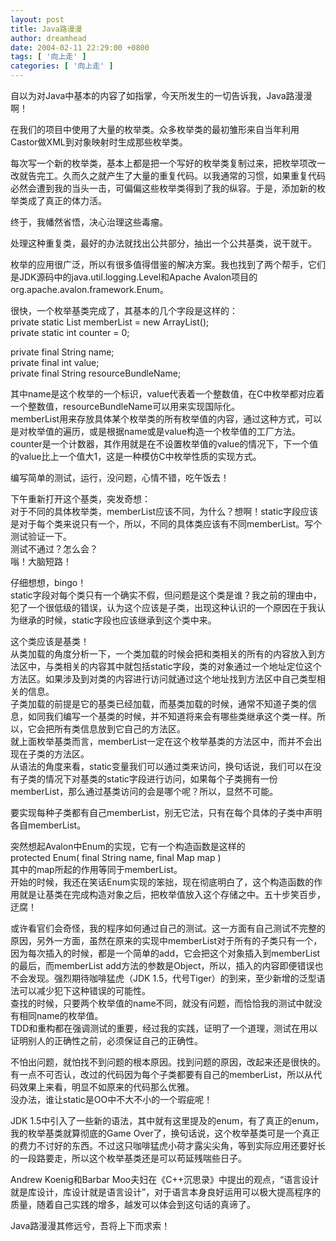 ```yaml
---
layout: post
title: Java路漫漫
author: dreamhead
date: 2004-02-11 22:29:00 +0800
tags: [ '向上走' ]
categories: [ '向上走' ]
---
```


自以为对Java中基本的内容了如指掌，今天所发生的一切告诉我，Java路漫漫啊！

在我们的项目中使用了大量的枚举类。众多枚举类的最初雏形来自当年利用Castor做XML到对象映射时生成那些枚举类。

每次写一个新的枚举类，基本上都是把一个写好的枚举类复制过来，把枚举项改一改就告完工。久而久之就产生了大量的重复代码。以我通常的习惯，如果重复代码必然会遭到我的当头一击，可偏偏这些枚举类得到了我的纵容。于是，添加新的枚举类成了真正的体力活。

终于，我幡然省悟，决心治理这些毒瘤。

处理这种重复类，最好的办法就找出公共部分，抽出一个公共基类，说干就干。

枚举的应用很广泛，所以有很多值得借鉴的解决方案。我也找到了两个帮手，它们是JDK源码中的java.util.logging.Level和Apache Avalon项目的org.apache.avalon.framework.Enum。

很快，一个枚举基类完成了，其基本的几个字段是这样的：  
private static List memberList = new ArrayList();  
private static int counter = 0;

private final String name;  
private final int value;  
private final String resourceBundleName;

其中name是这个枚举的一个标识，value代表着一个整数值，在C中枚举都对应着一个整数值，resourceBundleName可以用来实现国际化。  
memberList用来存放具体某个枚举类的所有枚举值的内容，通过这种方式，可以是对枚举值的遍历，或是根据name或是value构造一个枚举值的工厂方法。counter是一个计数器，其作用就是在不设置枚举值的value的情况下，下一个值的value比上一个值大1，这是一种模仿C中枚举性质的实现方式。

编写简单的测试，运行，没问题，心情不错，吃午饭去！

下午重新打开这个基类，突发奇想：  
对于不同的具体枚举类，memberList应该不同，为什么？想啊！static字段应该是对于每个类来说只有一个，所以，不同的具体类应该有不同memberList。写个测试验证一下。  
测试不通过？怎么会？  
嗡！大脑短路！

仔细想想，bingo！  
static字段对每个类只有一个确实不假，但问题是这个类是谁？我之前的理由中，犯了一个很低级的错误，认为这个应该是子类，出现这种认识的一个原因在于我认为继承的时候，static字段也应该继承到这个类中来。

这个类应该是基类！  
从类加载的角度分析一下，一个类加载的时候会把和类相关的所有的内容放入到方法区中，与类相关的内容其中就包括static字段，类的对象通过一个地址定位这个方法区。如果涉及到对类的内容进行访问就通过这个地址找到方法区中自己类型相关的信息。  
子类加载的前提是它的基类已经加载，而基类加载的时候，通常不知道子类的信息，如同我们编写一个基类的时候，并不知道将来会有哪些类继承这个类一样。所以，它会把所有类信息放到它自己的方法区。  
就上面枚举基类而言，memberList一定在这个枚举基类的方法区中，而并不会出现在子类的方法区。  
从语法的角度来看，static变量我们可以通过类来访问，换句话说，我们可以在没有子类的情况下对基类的static字段进行访问，如果每个子类拥有一份memberList，那么通过基类访问的会是哪个呢？所以，显然不可能。

要实现每种子类都有自己memberList，别无它法，只有在每个具体的子类中声明各自memberList。

突然想起Avalon中Enum的实现，它有一个构造函数是这样的  
protected Enum( final String name, final Map map )  
其中的map所起的作用等同于memberList。  
开始的时候，我还在笑话Enum实现的笨拙，现在彻底明白了，这个构造函数的作用就是让基类在完成构造对象之后，把枚举值放入这个存储之中。五十步笑百步，迂腐！

或许看官们会奇怪，我的程序如何通过自己的测试。这一方面有自己测试不完整的原因，另外一方面，虽然在原来的实现中memberList对于所有的子类只有一个，因为每次插入的时候，都是一个简单的add，它会把这个对象插入到memberList的最后，而memberList add方法的参数是Object，所以，插入的内容即便错误也不会发现。强烈期待咖啡猛虎（JDK 1.5，代号Tiger）的到来，至少新增的泛型语法可以减少犯下这种错误的可能性。  
查找的时候，只要两个枚举值的name不同，就没有问题，而恰恰我的测试中就没有相同name的枚举值。  
TDD和重构都在强调测试的重要，经过我的实践，证明了一个道理，测试在用以证明别人的正确性之前，必须保证自己的正确性。

不怕出问题，就怕找不到问题的根本原因。找到问题的原因，改起来还是很快的。有一点不可否认，改过的代码因为每个子类都要有自己的memberList，所以从代码效果上来看，明显不如原来的代码那么优雅。  
没办法，谁让static是OO中不大不小的一个瑕疵呢！

JDK 1.5中引入了一些新的语法，其中就有这里提及的enum，有了真正的enum，我的枚举基类就算彻底的Game Over了，换句话说，这个枚举基类可是一个真正的费力不讨好的东西。不过这只咖啡猛虎小荷才露尖尖角，等到实际应用还要好长的一段路要走，所以这个枚举基类还是可以苟延残喘些日子。

Andrew Koenig和Barbar Moo夫妇在《C++沉思录》中提出的观点，“语言设计就是库设计，库设计就是语言设计”，对于语言本身良好运用可以极大提高程序的质量，随着自己实践的增多，越发可以体会到这句话的真谛了。

Java路漫漫其修远兮，吾将上下而求索！


